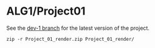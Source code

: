 # ALG1/Project01

See the [dev-1 branch](https://github.com/siriusnottin/ALG1-Cryptography-Project/tree/dev-1) for the latest version of the project.

```
zip -r Project_01_render.zip Project_01_render/
```
